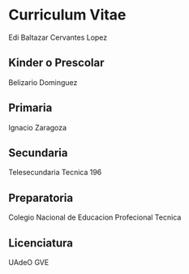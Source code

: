 # Curriculum Vitae
Edi Baltazar Cervantes Lopez

## Kinder o Prescolar
Belizario Dominguez

## Primaria
Ignacio Zaragoza

## Secundaria
Telesecundaria Tecnica 196

## Preparatoria
Colegio Nacional de Educacion Profecional Tecnica

## Licenciatura
UAdeO GVE